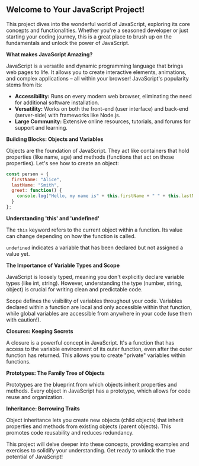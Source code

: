 ## Welcome to Your JavaScript Project! 

This project dives into the wonderful world of JavaScript, exploring its core concepts and functionalities. Whether you're a seasoned developer or just starting your coding journey, this is a great place to brush up on the fundamentals and unlock the power of JavaScript.

**What makes JavaScript Amazing?**

JavaScript is a versatile and dynamic programming language that brings web pages to life. It allows you to create interactive elements, animations, and complex applications – all within your browser! JavaScript's popularity stems from its:

* **Accessibility:** Runs on every modern web browser, eliminating the need for additional software installation.
* **Versatility:** Works on both the front-end (user interface) and back-end (server-side) with frameworks like Node.js.
* **Large Community:** Extensive online resources, tutorials, and forums for support and learning.

**Building Blocks: Objects and Variables**

Objects are the foundation of JavaScript. They act like containers that hold properties (like name, age) and methods (functions that act on those properties). Let's see how to create an object:

```javascript
const person = {
  firstName: "Alice",
  lastName: "Smith",
  greet: function() {
    console.log("Hello, my name is" + this.firstName + " " + this.lastName);
  }
};
```

**Understanding 'this' and 'undefined'**

The `this` keyword refers to the current object within a function. Its value can change depending on how the function is called. 

`undefined` indicates a variable that has been declared but not assigned a value yet.

**The Importance of Variable Types and Scope**

JavaScript is loosely typed, meaning you don't explicitly declare variable types (like int, string). However, understanding the type (number, string, object) is crucial for writing clean and predictable code.

Scope defines the visibility of variables throughout your code. Variables declared within a function are local and only accessible within that function, while global variables are accessible from anywhere in your code (use them with caution!).

**Closures: Keeping Secrets**

A closure is a powerful concept in JavaScript. It's a function that has access to the variable environment of its outer function, even after the outer function has returned. This allows you to create "private" variables within functions.

**Prototypes: The Family Tree of Objects**

Prototypes are the blueprint from which objects inherit properties and methods. Every object in JavaScript has a prototype, which allows for code reuse and organization.

**Inheritance: Borrowing Traits**

Object inheritance lets you create new objects (child objects) that inherit properties and methods from existing objects (parent objects). This promotes code reusability and reduces redundancy.

This project will delve deeper into these concepts, providing examples and exercises to solidify your understanding. Get ready to unlock the true potential of JavaScript!

